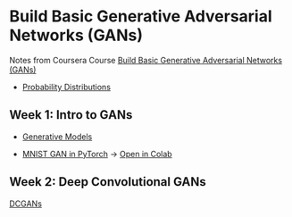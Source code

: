 # Build Basic Generative Adversarial Networks (GANs)

Notes from Coursera Course [Build Basic Generative Adversarial Networks (GANs)](https://www.coursera.org/learn/build-basic-generative-adversarial-networks-gans)

* [Probability Distributions](https://nbviewer.jupyter.org/github/thomd/coursera-build-basic-generative-adversarial-networks/blob/main/probability-distributions.ipynb)

## Week 1: Intro to GANs

* [Generative Models](https://nbviewer.jupyter.org/github/thomd/coursera-build-basic-generative-adversarial-networks/blob/main/generative-models.ipynb)

* [MNIST GAN in PyTorch](https://nbviewer.jupyter.org/github/thomd/coursera-build-basic-generative-adversarial-networks/blob/main/mnist-gan-pytorch.ipynb) &rarr; [Open in Colab](https://colab.research.google.com/github/thomd/coursera-build-basic-generative-adversarial-networks/blob/main/mnist-gan-pytorch.ipynb)

## Week 2: Deep Convolutional GANs

[DCGANs](https://nbviewer.jupyter.org/github/thomd/coursera-build-basic-generative-adversarial-networks/blob/main/deep-convolutional-gans.ipynb)

